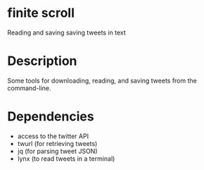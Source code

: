 # finite scroll
Reading and saving saving tweets in text

# Description
Some tools for downloading, reading, and saving tweets from the command-line.

# Dependencies

- access to the twitter API
- twurl (for retrieving tweets)
- jq (for parsing tweet JSON)
- lynx (to read tweets in a terminal)
